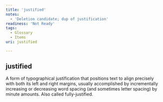 ```yaml
---
title: 'justified'
notes:
  - 'Deletion candidate; dup of justification'
readiness: 'Not Ready'
tags:
  - Glossary
  - Items
uri: justified

---
```

## justified

A form of typographical justification that positions text to align precisely with both its left and right margins, usually accomplished by incrementally increasing or decreasing word spacing (and sometimes letter spacing) by minute amounts. Also called fully-justified.

